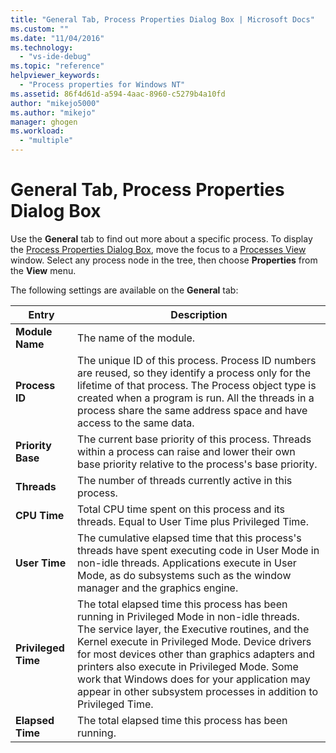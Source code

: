 ```yaml
---
title: "General Tab, Process Properties Dialog Box | Microsoft Docs"
ms.custom: ""
ms.date: "11/04/2016"
ms.technology: 
  - "vs-ide-debug"
ms.topic: "reference"
helpviewer_keywords: 
  - "Process properties for Windows NT"
ms.assetid: 86f4d61d-a594-4aac-8960-c5279b4a10fd
author: "mikejo5000"
ms.author: "mikejo"
manager: ghogen
ms.workload: 
  - "multiple"
---
```

# General Tab, Process Properties Dialog Box
Use the **General** tab to find out more about a specific process. To display the [Process Properties Dialog Box](../debugger/process-properties-dialog-box.md), move the focus to a [Processes View](../debugger/processes-view.md) window. Select any process node in the tree, then choose **Properties** from the **View** menu.  
  
 The following settings are available on the **General** tab:  
  
|Entry|Description|  
|-----------|-----------------|  
|**Module Name**|The name of the module.|  
|**Process ID**|The unique ID of this process. Process ID numbers are reused, so they identify a process only for the lifetime of that process. The Process object type is created when a program is run. All the threads in a process share the same address space and have access to the same data.|  
|**Priority Base**|The current base priority of this process. Threads within a process can raise and lower their own base priority relative to the process's base priority.|  
|**Threads**|The number of threads currently active in this process.|  
|**CPU Time**|Total CPU time spent on this process and its threads. Equal to User Time plus Privileged Time.|  
|**User Time**|The cumulative elapsed time that this process's threads have spent executing code in User Mode in non-idle threads. Applications execute in User Mode, as do subsystems such as the window manager and the graphics engine.|  
|**Privileged Time**|The total elapsed time this process has been running in Privileged Mode in non-idle threads. The service layer, the Executive routines, and the Kernel execute in Privileged Mode. Device drivers for most devices other than graphics adapters and printers also execute in Privileged Mode. Some work that Windows does for your application may appear in other subsystem processes in addition to Privileged Time.|  
|**Elapsed Time**|The total elapsed time this process has been running.|